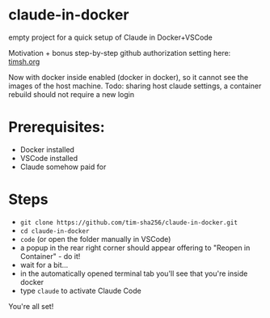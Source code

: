# claude-in-docker
empty project for a quick setup of Claude in Docker+VSCode

Motivation + bonus step-by-step github authorization setting here: [timsh.org](https://timsh.org/claude-inside-docker/)

Now with docker inside enabled (docker in docker), so it cannot see the images of the host machine.
Todo: sharing host claude settings, a container rebuild should not require a new login

# Prerequisites: 
- Docker installed
- VSCode installed
- Claude somehow paid for

# Steps
- `git clone https://github.com/tim-sha256/claude-in-docker.git`
- `cd claude-in-docker`
- `code` (or open the folder manually in VSCode)
- a popup in the rear right corner should appear offering to "Reopen in Container" - do it!
- wait for a bit...
- in the automatically opened terminal tab you'll see that you're inside docker
- type `claude` to activate Claude Code

You're all set! 
